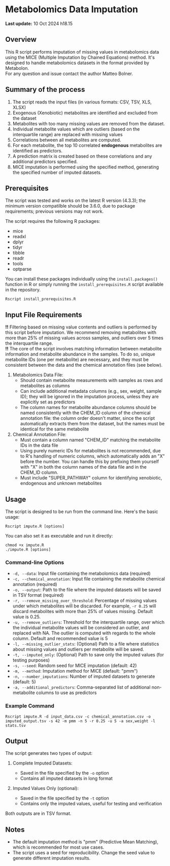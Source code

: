 # Metabolomics Data Imputation

**Last update:** 10 Oct 2024 h18.15

## Overview

This R script performs imputation of missing values in metabolomics data using the MICE (Multiple Imputation by Chained Equations) method. It's designed to handle metabolomics datasets in the format provided by Metabolon.  
For any question and issue contact the author Matteo Bolner.
## Summary of the process

1. The script reads the input files (in various formats: CSV, TSV, XLS, XLSX)
2. Exogenous (Xenobiotic) metabolites are identified and excluded from the dataset
3. Metabolites with too many missing values are removed from the dataset.
4. Individual metabolite values which are outliers (based on the interquartile range) are replaced with missing values
4. Correlations between all metabolites are computed.
5. For each metabolite, the top 10 correlated **endogenous** metabolites are identified as predictors.
6. A prediction matrix is created based on these correlations and any additional predictors specified.
7. MICE imputation is performed using the specified method, generating the specified number of imputed datasets.

## Prerequisites

The script was tested and works on the latest R version (4.3.3); the minimum version compatilble should be 3.6.0, due to package requirements; previous versions may not work.

The script requires the following R packages:

- mice
- readxl
- dplyr
- tidyr
- tibble
- readr
- tools
- optparse

You can install these packages individually using the `install.packages()` function in R or simply running the `install_prerequisites.R` script available in the repository.

```
Rscript install_prerequisites.R 
```

## Input File Requirements

**!!** Filtering based on missing value contents and outliers is performed by this script before imputation. We recommend removing metabolites with more than 25% of missing values across samples, and outliers over 5 times the interquartile range.  
**!!** The core of the script involves matching information between metabolite information and metabolite abundance in the samples. To do so, unique metabolite IDs (one per metabolite) are necessary, and they must be consistent between the data and the chemical annotation files (see below).

1. Metabolomics Data File:
   - Should contain metabolite measurements with samples as rows and metabolites as columns
   - Can include additional metadata columns (e.g., sex, weight, sample ID); they will be ignored in the imputation process, unless they are explicitly set as predictors
   - The column names for metabolite abundance columns should be named consistently with the CHEM_ID column of the chemical annotation file: the column order doesn't matter, since the script automatically extracts them from the dataset, but the names must be identical for the same metabolite
2. Chemical Annotation File:
   - Must contain a column named "CHEM_ID" matching the metabolite IDs in the data file
   - Using purely numeric IDs for metabolites is not recommended, due to R's handling of numeric columns, which automatically adds an "X" before the number. You can handle this by prefixing them yourself with "X" in both the column names of the data file and in the CHEM_ID column.
   - Must include "SUPER_PATHWAY" column for identifying xenobiotic, endogenous and unknown metabolites



## Usage

The script is designed to be run from the command line. Here's the basic usage:

```
Rscript impute.R [options]
```

You can also set it as executable and run it directly:
```
chmod +x impute.R 
./impute.R [options]
```


### Command-line Options

- `-d, --data`: Input file containing the metabolomics data (required)
- `-c, --chemical_annotation`: Input file containing the metabolite chemical annotation (required)
- `-o, --output`: Path to the file where the imputed datasets will be saved in TSV format (required)
- `-r, --remove_missing_over_threshold`: Percentage of missing values under which metabolites will be discarded. For example, `-r 0.25` will discard metabolites with more than 25% of values missing. Default value is 0.25. 
- `-u, --remove_outliers`: Threshold for the interquartile range, over which the individual metabolite values will be considered an outlier, and replaced with NA. The outlier is computed with regards to the whole column. Default and recommended value is 5
- `-l, --missing_outlier_stats`: (Optional) Path to a file where statistics about missing values and outliers per metabolite will be saved.
- `-t, --imputed_only`: (Optional) Path to save only the imputed values (for testing purposes)
- `-s, --seed`: Random seed for MICE imputation (default: 42)
- `-m, --method`: Imputation method for MICE (default: "pmm")
- `-n, --number_imputations`: Number of imputed datasets to generate (default: 5)
- `-a, --additional_predictors`: Comma-separated list of additional non-metabolite columns to use as predictors



### Example Command

```
Rscript impute.R -d input_data.csv -c chemical_annotation.csv -o imputed_output.tsv -s 42 -m pmm -n 5 -r 0.25 -u 5 -a sex,weight -l stats.tsv
```

## Output

The script generates two types of output:

1. Complete Imputed Datasets:
   - Saved in the file specified by the `-o` option
   - Contains all imputed datasets in long format

2. Imputed Values Only (optional):
   - Saved in the file specified by the `-t` option
   - Contains only the imputed values, useful for testing and verification

Both outputs are in TSV format.

## Notes

- The default imputation method is "pmm" (Predictive Mean Matching), which is recommended for most use cases.
- The script uses a seed for reproducibility. Change the seed value to generate different imputation results.
